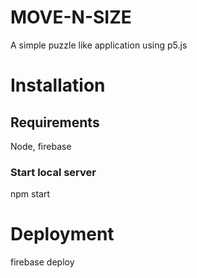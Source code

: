 # MOVE-N-SIZE
A simple puzzle like application using p5.js

# Installation

## Requirements

Node, firebase

### Start local server
npm start


# Deployment
firebase deploy
